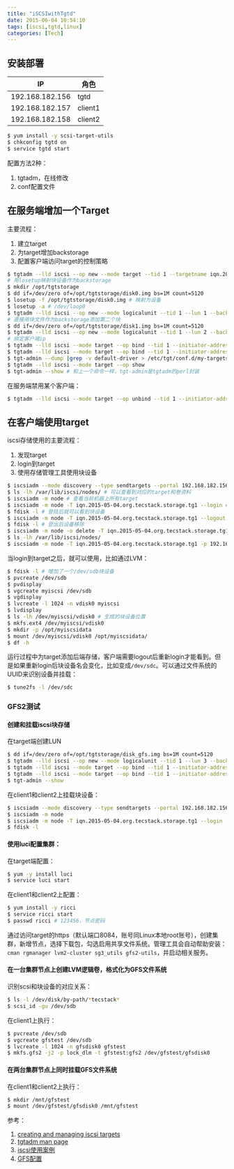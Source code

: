 ```yaml
---
title: "iSCSIwithTgtd"
date: 2015-06-04 10:54:10
tags: [iscsi,tgtd,linux]
categories: [Tech]
---
```






## 安装部署

IP | 角色
---|----
192.168.182.156 |  tgtd
192.168.182.157 | client1
192.168.182.158 | client2


```bash
$ yum install -y scsi-target-utils
$ chkconfig tgtd on
$ service tgtd start
```

配置方法2种：

1. tgtadm，在线修改
2. conf配置文件

## 在服务端增加一个Target
主要流程：

1. 建立target
2. 为target增加backstorage
3. 配置客户端访问target的控制策略

```bash
$ tgtadm --lld iscsi --op new --mode target --tid 1 --targetname iqn.2015-05-04.org.tecstack.storage.tg1 # add target
# 用losetup映射块设备作为backstorage
$ mkdir /opt/tgtstorage
$ dd if=/dev/zero of=/opt/tgtstorage/disk0.img bs=1M count=5120
$ losetup -f /opt/tgtstorage/disk0.img # 映射为设备
$ losetup -a # /dev/loop0
$ tgtadm --lld iscsi --op new --mode logicalunit --tid 1 --lun 1 --backing-store /dev/loop0
# 直接用块文件作为backstorage添加第二个块
$ dd if=/dev/zero of=/opt/tgtstorage/disk1.img bs=1M count=5120 
$ tgtadm --lld iscsi --op new --mode logicalunit --tid 1 --lun 2 --backing-store /opt/tgtstorage/disk1.img
# 绑定客户端ip
$ tgtadm --lld iscsi --mode target --op bind --tid 1 --initiator-address=192.168.182.157
$ tgtadm --lld iscsi --mode target --op bind --tid 1 --initiator-address=192.168.182.158
$ tgt-admin --dump |grep -v default-driver > /etc/tgt/conf.d/my-targets.conf # 通过tgt-admin保存为配置文件，注意与tgtadm的区别！
$ tgtadm --lld iscsi --mode target --op show
$ tgt-admin --show # 和上一个命令一样，tgt-admin是tgtadm的perl封装
```

在服务端禁用某个客户端：

```bash
$ tgtadm --lld iscsi --mode target --op unbind --tid 1 --initiator-address=192.168.182.158 # unbind，使不可发现
```

## 在客户端使用target
iscsi存储使用的主要流程：

1. 发现target
2. login到target
3. 使用存储管理工具使用块设备

```bash
$ iscsiadm --mode discovery --type sendtargets --portal 192.168.182.156
$ ls -lh /var/lib/iscsi/nodes/ # 可以查看到对应的target和卷资料
$ iscsiadm -m node # 查看当前机器上所有target
$ iscsiadm -m node -T iqn.2015-05-04.org.tecstack.storage.tg1 --login # 登陆target
$ fdisk -l # 登陆后就可以看到块设备
$ iscsiadm -m node -T iqn.2015-05-04.org.tecstack.storage.tg1 --logout #登出target
$ fdisk -l # 登出后设备移除
$ iscsiadm -m node -o delete -T iqn.2015-05-04.org.tecstack.storage.tg1 # 删除target
$ ls -lh /var/lib/iscsi/nodes/
$ iscsiadm -m node -T iqn.2015-05-04.org.tecstack.storage.tg1 -p 192.168.182.156 -- op update -n node.startup -v automatic # 自动login
```

当login到target之后，就可以使用，比如通过LVM：

```bash
$ fdisk -l # 增加了一个/dev/sdb块设备
$ pvcreate /dev/sdb
$ pvdisplay
$ vgcreate myiscsi /dev/sdb
$ vgdisplay
$ lvcreate -l 1024 -n vdisk0 myiscsi
$ lvdisplay
$ ls -lh /dev/myiscsi/vdisk0 # 生成的块设备位置
$ mkfs.ext4 /dev/myiscsi/vdisk0
$ mkdir -p /opt/myiscsidata
$ mount /dev/myiscsi/vdisk0 /opt/myiscsidata/
$ df -h
```

运行过程中为target添加后端存储，客户端需要logout后重新login才能看到。但是如果重新login后块设备名会变化，比如变成`/dev/sdc`。可以通过文件系统的UUID来识别设备并挂载：

```bash
$ tune2fs -l /dev/sdc
```

### GFS2测试

#### 创建和挂载iscsi块存储

在target端创建LUN

```bash
$ dd if=/dev/zero of=/opt/tgtstorage/disk_gfs.img bs=1M count=5120
$ tgtadm --lld iscsi --op new --mode logicalunit --tid 1 --lun 3 --backing-store /opt/tgtstorage/disk_gfs.img
$ tgtadm --lld iscsi --mode target --op bind --tid 1 --initiator-address=192.168.182.157
$ tgtadm --lld iscsi --mode target --op bind --tid 1 --initiator-address=192.168.182.158
$ tgt-admin --show
```

在client1和client2上挂载块设备：

```bash
$ iscsiadm --mode discovery --type sendtargets --portal 192.168.182.156
$ iscsiadm -m node
$ iscsiadm -m node -T iqn.2015-05-04.org.tecstack.storage.tg1 --login
$ fdisk -l
```

#### 使用luci配置集群：

在target端配置：

```bash
$ yum -y install luci
$ service luci start
```

在client1和client2上配置：

```bash
$ yum install -y ricci
$ service ricci start
$ passwd ricci # 123456，节点密码
```

通过访问target的https（默认端口8084，账号同Linux本地root账号），创建集群，新增节点，选择下载包，勾选启用共享文件系统。管理工具会自动帮助安装：`cman rgmanager lvm2-cluster sg3_utils gfs2-utils`，并启动相关服务。

#### 在一台集群节点上创建LVM逻辑卷，格式化为GFS文件系统

识别scsi和块设备的对应关系：

```bash
$ ls -l /dev/disk/by-path/*tecstack*
$ scsi_id -gu /dev/sdb
```

在client1上执行：

```bash
$ pvcreate /dev/sdb
$ vgcreate gfstest /dev/sdb
$ lvcreate -l 1024 -n gfsdisk0 gfstest
$ mkfs.gfs2 -j2 -p lock_dlm -t gfstest:gfs2 /dev/gfstest/gfsdisk0
```

#### 在两台集群节点上同时挂载GFS文件系统

在client1和client2上执行：

```bash
$ mkdir /mnt/gfstest
$ mount /dev/gfstest/gfsdisk0 /mnt/gfstest
```

参考：

1. [creating and managing iscsi targets][iscsi0]
2. [tgtadm man page][iscsi1]
3. [iscsi使用案例][iscsi2]
4. [GFS配置][iscsi3]

[iscsi0]: http://blog.delouw.ch/2013/07/07/creating-and-managing-iscsi-targets/ "creating and managing iscsi targets"
[iscsi1]: http://stgt.sourceforge.net/manpages/tgtadm.8.html "tgtadm official man page"
[iscsi2]: http://linux.vbird.org/linux_server/0460iscsi.php "iscsi使用案例"
[iscsi3]: https://access.redhat.com/documentation/en-US/Red_Hat_Enterprise_Linux/5/html/Global_File_System/s1-config-tasks.html "GFS配置"